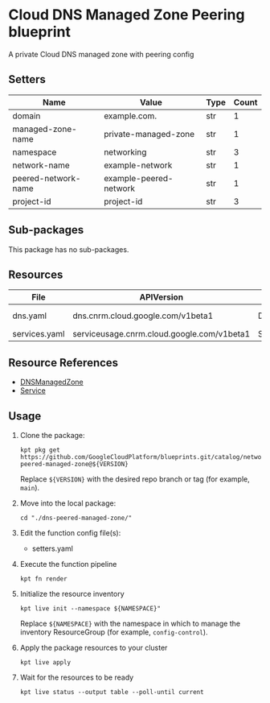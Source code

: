 <!-- BEGINNING OF PRE-COMMIT-BLUEPRINT DOCS HOOK:TITLE -->
# Cloud DNS Managed Zone Peering blueprint


<!-- END OF PRE-COMMIT-BLUEPRINT DOCS HOOK:TITLE -->
<!-- BEGINNING OF PRE-COMMIT-BLUEPRINT DOCS HOOK:BODY -->
A private Cloud DNS managed zone with peering config

## Setters

|        Name         |         Value          | Type | Count |
|---------------------|------------------------|------|-------|
| domain              | example.com.           | str  |     1 |
| managed-zone-name   | private-managed-zone   | str  |     1 |
| namespace           | networking             | str  |     3 |
| network-name        | example-network        | str  |     1 |
| peered-network-name | example-peered-network | str  |     1 |
| project-id          | project-id             | str  |     3 |

## Sub-packages

This package has no sub-packages.

## Resources

|     File      |                 APIVersion                 |      Kind      |         Name          | Namespace  |
|---------------|--------------------------------------------|----------------|-----------------------|------------|
| dns.yaml      | dns.cnrm.cloud.google.com/v1beta1          | DNSManagedZone | dnsmanagedzone-sample | networking |
| services.yaml | serviceusage.cnrm.cloud.google.com/v1beta1 | Service        | project-id-dns        | projects   |

## Resource References

- [DNSManagedZone](https://cloud.google.com/config-connector/docs/reference/resource-docs/dns/dnsmanagedzone)
- [Service](https://cloud.google.com/config-connector/docs/reference/resource-docs/serviceusage/service)

## Usage

1.  Clone the package:
    ```shell
    kpt pkg get https://github.com/GoogleCloudPlatform/blueprints.git/catalog/networking/dns/dns-peered-managed-zone@${VERSION}
    ```
    Replace `${VERSION}` with the desired repo branch or tag
    (for example, `main`).

1.  Move into the local package:
    ```shell
    cd "./dns-peered-managed-zone/"
    ```

1.  Edit the function config file(s):
    - setters.yaml

1.  Execute the function pipeline
    ```shell
    kpt fn render
    ```

1.  Initialize the resource inventory
    ```shell
    kpt live init --namespace ${NAMESPACE}"
    ```
    Replace `${NAMESPACE}` with the namespace in which to manage
    the inventory ResourceGroup (for example, `config-control`).

1.  Apply the package resources to your cluster
    ```shell
    kpt live apply
    ```

1.  Wait for the resources to be ready
    ```shell
    kpt live status --output table --poll-until current
    ```

<!-- END OF PRE-COMMIT-BLUEPRINT DOCS HOOK:BODY -->
